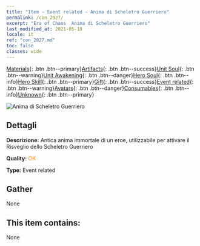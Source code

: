 ```yaml
---
title: "Item - Event related - Anima di Scheletro Guerriero"
permalink: /con_2027/
excerpt: "Era of Chaos  Anima di Scheletro Guerriero"
last_modified_at: 2021-05-18
locale: it
ref: "con_2027.md"
toc: false
classes: wide
---
```

 [Materials](/ItemsIT/){: .btn .btn--primary}[Artifacts](/ItemsIT/Artifacts/){: .btn .btn--success}[Unit Soul](/ItemsIT/UnitSoul/){: .btn .btn--warning}[Unit Awakening](/ItemsIT/UnitAwakening/){: .btn .btn--danger}[Hero Soul](/ItemsIT/HeroSoul/){: .btn .btn--info}[Hero Skill](/ItemsIT/HeroSkill/){: .btn .btn--primary}[Gift](/ItemsIT/Gift/){: .btn .btn--success}[Event related](/ItemsIT/Events/){: .btn .btn--warning}[Avatars](/ItemsIT/Avatars/){: .btn .btn--danger}[Consumables](/ItemsIT/Consumables/){: .btn .btn--info}[Unknown](/ItemsIT/Unknown/){: .btn .btn--primary}

 ![Anima di Scheletro Guerriero](/images/t/juexing_301.png)

## Dettagli
 **Descrizione:** Antica anima immortale di un eroe, utilizzabile per attivare il Risveglio dello Scheletro Guerriero

 **Quality:** <span style="color: #FF8C00">OK</span>

 **Type:** Event related

## Gather

  None

## This item contains:

  None

